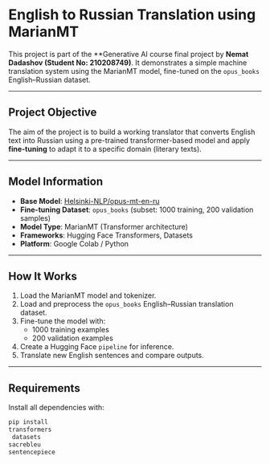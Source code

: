# English to Russian Translation using MarianMT

This project is part of the **Generative AI course final project by **Nemat Dadashov (Student No: 210208749)**. It demonstrates a simple machine translation system using the MarianMT model, fine-tuned on the `opus_books` English–Russian dataset.

---

## Project Objective

The aim of the project is to build a working translator that converts English text into Russian using a pre-trained transformer-based model and apply **fine-tuning** to adapt it to a specific domain (literary texts).

---

## Model Information

- **Base Model**: [Helsinki-NLP/opus-mt-en-ru](https://huggingface.co/Helsinki-NLP/opus-mt-en-ru)
- **Fine-tuning Dataset**: `opus_books` (subset: 1000 training, 200 validation samples)
- **Model Type**: MarianMT (Transformer architecture)
- **Frameworks**: Hugging Face Transformers, Datasets
- **Platform**: Google Colab / Python

---

## How It Works

1. Load the MarianMT model and tokenizer.
2. Load and preprocess the `opus_books` English–Russian translation dataset.
3. Fine-tune the model with:
   - 1000 training examples
   - 200 validation examples
4. Create a Hugging Face `pipeline` for inference.
5. Translate new English sentences and compare outputs.

---

## Requirements

Install all dependencies with:

```bash
pip install
transformers
 datasets
sacrebleu
sentencepiece

